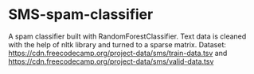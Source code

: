 # SMS-spam-classifier
A spam classifier built with RandomForestClassifier. Text data is cleaned with the help of nltk library and turned to a sparse matrix. Dataset: https://cdn.freecodecamp.org/project-data/sms/train-data.tsv and  https://cdn.freecodecamp.org/project-data/sms/valid-data.tsv
